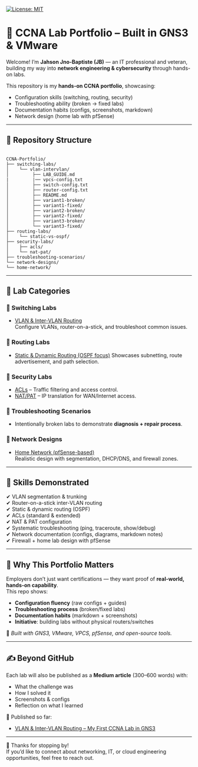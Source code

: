 [![License: MIT](https://img.shields.io/badge/License-MIT-green.svg)](LICENSE)

# 🧰 CCNA Lab Portfolio – Built in GNS3 & VMware

Welcome! I’m **Jahson Jno-Baptiste (JB)** — an IT professional and veteran, building my way into **network engineering & cybersecurity** through hands-on labs.  

This repository is my **hands-on CCNA portfolio**, showcasing:  
- Configuration skills (switching, routing, security)  
- Troubleshooting ability (broken → fixed labs)  
- Documentation habits (configs, screenshots, markdown)  
- Network design (home lab with pfSense)  

---

## 📂 Repository Structure

```

CCNA-Portfolio/
├── switching-labs/
│    └── vlan-intervlan/
│         ├── LAB_GUIDE.md
|         |── vpcs-config.txt
│         ├── switch-config.txt
│         ├── router-config.txt
│         ├── README.md
│         ├── variant1-broken/
│         ├── variant1-fixed/
│         ├── variant2-broken/
│         ├── variant2-fixed/
│         ├── variant3-broken/
│         └── variant3-fixed/
├── routing-labs/
│    └── static-vs-ospf/
├── security-labs/
│    ├── acls/
│    └── nat-pat/
├── troubleshooting-scenarios/
└── network-designs/
└── home-network/

```

---

## 🔹 Lab Categories

### 🔸 Switching Labs
- [VLAN & Inter-VLAN Routing](./switching-labs/vlan-intervlan/)  
  Configure VLANs, router-on-a-stick, and troubleshoot common issues.  

### 🔸 Routing Labs
- [Static & Dynamic Routing (OSPF focus)](./rotuing-labs/static-vs-ospf/)
  Showcases subnetting, route advertisement, and path selection.  

### 🔸 Security Labs
- [ACLs](./security-labs/acls/) – Traffic filtering and access control.  
- [NAT/PAT](./security-labs/nat-pat/) – IP translation for WAN/Internet access.  

### 🔸 Troubleshooting Scenarios
- Intentionally broken labs to demonstrate **diagnosis + repair process**.  

### 🔸 Network Designs
- [Home Network (pfSense-based)](./network-designs/home-network/)  
  Realistic design with segmentation, DHCP/DNS, and firewall zones.  

---

## 🧩 Skills Demonstrated

✔ VLAN segmentation & trunking  
✔ Router-on-a-stick inter-VLAN routing  
✔ Static & dynamic routing (OSPF)  
✔ ACLs (standard & extended)  
✔ NAT & PAT configuration  
✔ Systematic troubleshooting (ping, traceroute, show/debug)  
✔ Network documentation (configs, diagrams, markdown notes)  
✔ Firewall + home lab design with pfSense  

---

## 🎯 Why This Portfolio Matters

Employers don’t just want certifications — they want proof of **real-world, hands-on capability**.  
This repo shows:

- **Configuration fluency** (raw configs + guides)  
- **Troubleshooting process** (broken/fixed labs)  
- **Documentation habits** (markdown + screenshots)  
- **Initiative**: building labs without physical routers/switches  

📌 *Built with GNS3, VMware, VPCS, pfSense, and open-source tools.*

---

## ✍️ Beyond GitHub

Each lab will also be published as a **Medium article** (300–600 words) with:  
- What the challenge was  
- How I solved it  
- Screenshots & configs  
- Reflection on what I learned  

📎 Published so far:  
- [VLAN & Inter-VLAN Routing – My First CCNA Lab in GNS3](https://medium.com/@jahsonjnobaptiste/vlan-inter-vlan-routing-my-first-ccna-lab-in-gns3-4aff816b53b6)

---

👋 Thanks for stopping by!  
If you’d like to connect about networking, IT, or cloud engineering opportunities, feel free to reach out.
